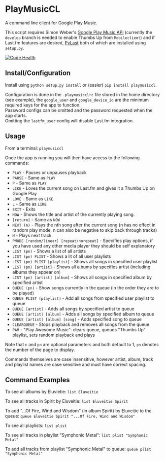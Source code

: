 PlayMusicCL
===========

A command line client for Google Play Music.

This script requires Simon Weber's [Google Play Music API](https://github.com/simon-weber/Unofficial-Google-Music-API) (currently the ```develop``` branch is needed to enable Thumbs Up from ```Mobileclient```) and if Last.fm features are desired, [PyLast](https://code.google.com/p/pylast/) both of which are installed using ```setup.py```.

[![Code Health](https://landscape.io/github/DanNixon/RokuRTerm/master/landscape.png)](https://landscape.io/github/DanNixon/RokuRTerm/master)

Install/Configuration
---------------------

Install using ```python setup.py install``` or (easier) ```pip install playmusiccl```.

Configuration is done in the ```.playmusicclrc``` file stored in the home directory (see example), the ```google_user``` and ```google_device_id``` are the minimum required keys for the app to function.   
Password configs can be omitted and the password requested when the app starts.   
Omitting the ```lastfm_user``` config will disable Last.fm integration.

Usage
-----

From a terminal: ```playmusiccl```

Once the app is running you will then have access to the following commands:

-	```PLAY``` - Pauses or unpauses playback
-	```PAUSE``` - Same as ```PLAY```
- ```P``` - Same as ```PLAY```
-	```LIKE``` - Loves the current song on Last.fm and gives it a Thumbs Up on Google Play
-	```LOVE``` - Same as ```LIKE```
- ```L``` - Same as ```LIKE```
-	```EXIT``` - Exits
-	```NOW``` - Shows the title and artist of the currently playing song.
- ```[return]``` - Same as ```NOW```
-	```NEXT (n)``` - Plays the nth song after the current song (n has no effect in random play mode, n can also be negative to skip back through tracks)
- ```N``` - Plays next track
-	```PMODE [random/linear] [repeat/norepeat]``` - Specifies play options, if you have used any other media player they should be self explanatory
-	```LIST (pn)``` - Shows a list of all artists
-	```LIST (pn) PLIST``` - Shows a lit of all user playlists
-	```LIST (pn) PLIST [playlist]``` - Shows all songs in specified user playlist
-	```LIST (pn) [artist]``` - Shows all albums by specifies artist (including albums they appear on)
-	```LIST (pn) [artist] [album]``` - Shows all songs in specified album by specified artist
-	```QUEUE (pn)``` - Show songs currently in the queue (in the order they are to be played)
-	```QUEUE PLIST [playlist]``` - Add all songs from specified user playlist to queue
-	```QUEUE [artist]``` - Adds all songs by specified artist to queue
-	```QUEUE [artist] [album]``` - Adds all songs by specified album to queue
-	```QUEUE [artist] [album] [song]``` - Adds specified song to queue
- ```CLEARQUEUE``` - Stops playback and removes all songs from the queue
- ```PAM``` - "Play Awesome Music": clears queue, queues "Thumbs Up" playlist, sets random playback and plays

Note that ```n``` and ```pn``` are optional parameters and both default to 1, ```pn``` denotes the number of the page to display.

Commands themselves are case insensitive, however artist, album, track and playlist names are case sensitive and must have correct spacing.

Command Examples
----------------

To see all albums by Eluvietie: ```list Eluveitie```

To see all tracks in Spirit by Eluveitie: ```list Eluveitie Spirit```

To add "...Of Fire, Wind and Wisdom" (in album Spirit) by Eluveitie to the queue: ```queue Eluveitie Spirit "...Of Fire, Wind and Wisdom"```

To see all playlists: ```list plist```

To see all tracks in playlist "Symphonic Metal": ```list plist "Symphonic Metal"```

To add all tracks from playlist "Symphonic Metal" to queue: ```queue plist "Symphonic Metal"```
